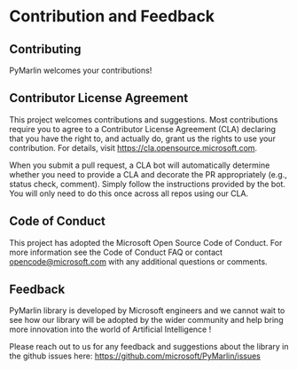 # Contribution and Feedback
## Contributing
PyMarlin welcomes your contributions!

## Contributor License Agreement
This project welcomes contributions and suggestions. Most contributions require you to agree to a Contributor License Agreement (CLA) declaring that you have the right to, and actually do, grant us the rights to use your contribution. For details, visit https://cla.opensource.microsoft.com.

When you submit a pull request, a CLA bot will automatically determine whether you need to provide a CLA and decorate the PR appropriately (e.g., status check, comment). Simply follow the instructions provided by the bot. You will only need to do this once across all repos using our CLA.

## Code of Conduct
This project has adopted the Microsoft Open Source Code of Conduct. For more information see the Code of Conduct FAQ or contact opencode@microsoft.com with any additional questions or comments.

## Feedback
PyMarlin library is developed by Microsoft engineers and we cannot wait to see how our library will be adopted by the wider community and help bring more innovation into the world of Artificial Intelligence !

Please reach out to us for any feedback and suggestions about the library in the github issues here: https://github.com/microsoft/PyMarlin/issues